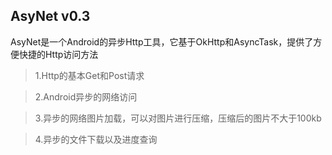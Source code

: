 ## AsyNet v0.3
AsyNet是一个Android的异步Http工具，它基于OkHttp和AsyncTask，提供了方便快捷的Http访问方法
>1.Http的基本Get和Post请求

>2.Android异步的网络访问

>3.异步的网络图片加载，可以对图片进行压缩，压缩后的图片不大于100kb

>4.异步的文件下载以及进度查询

